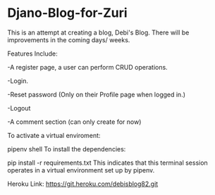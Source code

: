 # Djano-Blog-for-Zuri
 This is an attempt at creating a blog, Debi's Blog. There will be improvements in the coming days/ weeks. 
 
Features Include:

-A register page, a user can perform CRUD operations.

-Login.

-Reset password (Only on their Profile page when logged in.)

-Logout

-A comment section (can only create for now)

To activate a virtual enviroment:

 pipenv shell
To install the dependencies:

 pip install -r requirements.txt
This indicates that this terminal session operates in a virtual environment set up by pipenv.

Heroku Link: https://git.heroku.com/debisblog82.git


